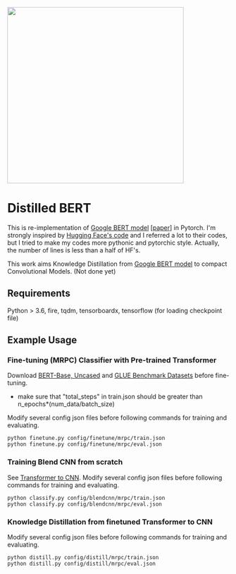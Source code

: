 [<img width="400"
src="https://user-images.githubusercontent.com/32828768/49876264-ff2e4180-fdf0-11e8-9512-06ffe3ede9c5.png">](https://jalammar.github.io/illustrated-bert/)

# Distilled BERT
This is re-implementation of [Google BERT model](https://github.com/google-research/bert) [[paper](https://arxiv.org/abs/1810.04805)] in Pytorch. I'm strongly inspired by [Hugging Face's code](https://github.com/huggingface/pytorch-pretrained-BERT) and I referred a lot to their codes, but I tried to make my codes more pythonic and pytorchic style. Actually, the number of lines is less than a half of HF's.

This work aims Knowledge Distillation from [Google BERT model](https://github.com/google-research/bert) to compact Convolutional Models. (Not done yet)


## Requirements

Python > 3.6, fire, tqdm, tensorboardx, 
tensorflow (for loading checkpoint file)

## Example Usage

### Fine-tuning (MRPC) Classifier with Pre-trained Transformer

Download [BERT-Base, Uncased](https://storage.googleapis.com/bert_models/2018_10_18/uncased_L-12_H-768_A-12.zip) and
[GLUE Benchmark Datasets]( https://github.com/nyu-mll/GLUE-baselines) 
before fine-tuning.
* make sure that "total_steps" in train.json should be greater than n_epochs*(num_data/batch_size)

Modify several config json files before following commands for training and evaluating.
```
python finetune.py config/finetune/mrpc/train.json
python finetune.py config/finetune/mrpc/eval.json
```

### Training Blend CNN from scratch

See [Transformer to CNN](https://openreview.net/forum?id=HJxM3hftiX).
Modify several config json files before following commands for training and evaluating.
```
python classify.py config/blendcnn/mrpc/train.json
python classify.py config/blendcnn/mrpc/eval.json
```

### Knowledge Distillation from finetuned Transformer to CNN

Modify several config json files before following commands for training and evaluating.
```
python distill.py config/distill/mrpc/train.json
python distill.py config/distill/mrpc/eval.json
```

